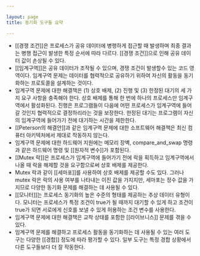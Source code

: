 ```yaml
---

layout: page
title: 동기화 도구들 요약

---
```



- [[경쟁 조건]]은 프로세스가 공유 데이터에 병행하게 접근할 때 발생하며 최종 결과는 병행 접근이 발생한 특정 순서에 따라 다르다. [[경쟁 조건]]으로 인해 공유 데이터 값이 손상될 수 있다.
- [[임계구역]]은 공유 데이터가 조작될 수 있으며, 경쟁 조건이 발생할수 있는 코드 영역이다. 임계구역 문제는 데이터를 협력적으로 공유하기 위하여 자신의 활동을 동기화하는 프로토콜을 설계하는 것이다.
- 임계구역 문제에 대한 해결책은 (1) 상호 배제, (2) 진행 및 (3) 한정된 대기의 세 가지 요구 사항을 충족해야 한다. 상호 배제를 통해 한 번에 하나의 프로세스만 임계구역에서 활성화된다. 진행은 프로그램들이 다음에 어떤 프로세스가 임계구역에 들어갈 것인지 협력적으로 결정하리라는 것을 보장한다. 한정된 대기는 프로그램이 자신의 임계구역에 들어가기 전에 대기하는 시간을 제한한다.
- [[Peterson의 해결안]]과 같은 임계구역 문제에 대한 소프트웨어 해결책은 최신 컴퓨터 아키텍처에서 제대로 작동하지 않는다.
- 임계구역 문제에 대한 하드웨어 지원에는 메모리 장벽, compare_and_swap 명령과 같은 하드웨어 명령 및 [[원자적 변수]]가 포함된다.
- [[Mutex 락]]은 프로세스가 임계구역에 들어가기 전에 락을 획득하고 임계구역에서 나올 때 락을 해제할 것을 요구함으로써 상호 배제를 제공한다.
- Mutex 락과 같이 [[세마포]]를 사용하여 상호 배제를 제공할 수도 있다. 그러나 mutex 락은 락의 사용 여부를 나타내는 이진 값을 가지지만, 세마포는 정수 값을 가지므로 다양한 동기화 문제를 해결하는 데 사용될 수 있다.
- [[모니터]]는 프로세스 동기화의 높은 수준의 형태를 제공하는 추상 데이터 유형이다. 모니터는 프로세스가 특정 조건이 true가 될 때까지 대기할 수 있게 하고 조건이 true가 되면 서로에게 신호를 보낼 수 있게 허용하는 조건 변수를 사용한다.
- 임계구역 문제에 대한 해결책은 교착 상태를 포함한 [[라이브니스]] 문제를 겪을 수 있다.
- 임계구역 문제를 해결하고 프로세스 활동을 동기화하는 데 사용될 수 있는 여러 도구는 다양한 [[경합]] 정도에 따라 평가할 수 있다. 일부 도구는 특정 경합 상황에서 다른 도구들보다 더 잘 작동한다.